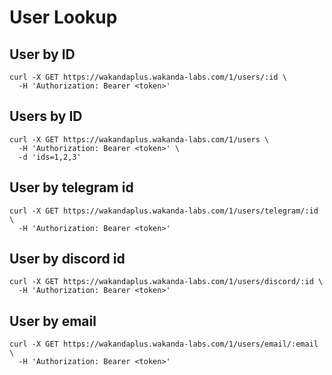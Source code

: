 # User Lookup

## User by ID

```shell
curl -X GET https://wakandaplus.wakanda-labs.com/1/users/:id \
  -H 'Authorization: Bearer <token>'
```

## Users by ID

```shell
curl -X GET https://wakandaplus.wakanda-labs.com/1/users \
  -H 'Authorization: Bearer <token>' \
  -d 'ids=1,2,3'
```

## User by telegram id

```shell
curl -X GET https://wakandaplus.wakanda-labs.com/1/users/telegram/:id \
  -H 'Authorization: Bearer <token>'
```

## User by discord id

```shell
curl -X GET https://wakandaplus.wakanda-labs.com/1/users/discord/:id \
  -H 'Authorization: Bearer <token>'
```

## User by email

```shell
curl -X GET https://wakandaplus.wakanda-labs.com/1/users/email/:email \
  -H 'Authorization: Bearer <token>'
```

